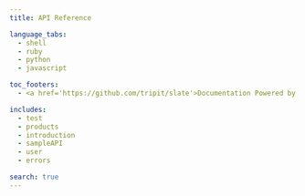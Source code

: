 ```yaml
---
title: API Reference

language_tabs:
  - shell
  - ruby
  - python
  - javascript

toc_footers:
  - <a href='https://github.com/tripit/slate'>Documentation Powered by Slate</a>

includes:
  - test
  - products
  - introduction
  - sampleAPI
  - user
  - errors

search: true
---
```









   
